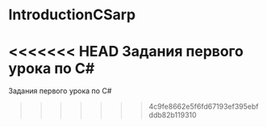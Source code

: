 # IntroductionCSarp
<<<<<<< HEAD
Задания первого урока по C#
=======
Задания первого урока по C#
>>>>>>> 4c9fe8662e5f6fd67193ef395ebfddb82b119310
